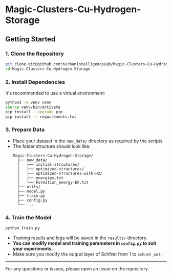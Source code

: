 # Magic-Clusters-Cu-Hydrogen-Storage

## Getting Started

### 1. Clone the Repository

```bash
git clone git@github.com:KurbanIntelligenceLab/Magic-Clusters-Cu-Hydrogen-Storage.git
cd Magic-Clusters-Cu-Hydrogen-Storage
```

### 2. Install Dependencies

It's recommended to use a virtual environment:

```bash
python3 -m venv venv
source venv/bin/activate
pip install --upgrade pip
pip install -r requirements.txt
```

### 3. Prepare Data

- Place your dataset in the `new_data/` directory as required by the scripts.
- The folder structure should look like:
  ```
  Magic-Clusters-Cu-Hydrogen-Storage/
    ├── new_data/
    │   ├── initial-strcutures/
    │   ├── optimized-structures/
    │   ├── optimized-structures-with-H2/
    │   ├── energies.txt
    │   └── Formation_energy-EF.txt
    ├── utils/
    ├── model.py
    ├── train.py
    ├── config.py
    └── ...
  ```

### 4. Train the Model

```bash
python train.py
```

- Training results and logs will be saved in the `results/` directory.
- **You can modify model and training parameters in `config.py` to suit your experiments.**
- Make sure you modify the output layer of SchNet from 1 to `schnet_out`.
---

For any questions or issues, please open an issue on the repository.
